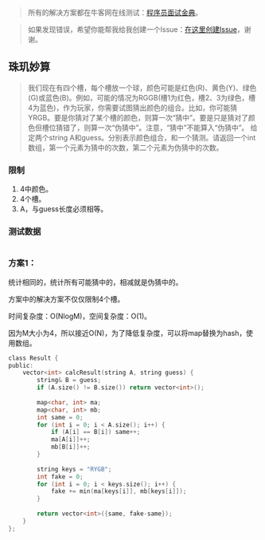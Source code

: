 > 所有的解决方案都在牛客网在线测试：[程序员面试金典](http://www.nowcoder.com/ta/cracking-the-coding-interview)。

> 如果发现错误，希望你能帮我给我创建一个Issue：[在这里创建Issue](https://github.com/Shitaibin/CC150/issues)，谢谢。

## 珠玑妙算

> 我们现在有四个槽，每个槽放一个球，颜色可能是红色(R)、黄色(Y)、绿色(G)或蓝色(B)。例如，可能的情况为RGGB(槽1为红色，槽2、3为绿色，槽4为蓝色)，作为玩家，你需要试图猜出颜色的组合。比如，你可能猜YRGB。要是你猜对了某个槽的颜色，则算一次“猜中”。要是只是猜对了颜色但槽位猜错了，则算一次“伪猜中”。注意，“猜中”不能算入“伪猜中”。
给定两个string A和guess。分别表示颜色组合，和一个猜测。请返回一个int数组，第一个元素为猜中的次数，第二个元素为伪猜中的次数。

### 限制

1. 4中颜色。
1. 4个槽。
1. A，与guess长度必须相等。

### 测试数据

```

```

### 方案1：

统计相同的，统计所有可能猜中的，相减就是伪猜中的。

方案中的解决方案不仅仅限制4个槽。

时间复杂度：O(NlogM)，空间复杂度：O(1)。

因为M大小为4，所以接近O(N)，为了降低复杂度，可以将map替换为hash，使用数组。


```C
class Result {
public:
    vector<int> calcResult(string A, string guess) {
        string& B = guess;
        if (A.size() != B.size()) return vector<int>();
        
        map<char, int> ma;
        map<char, int> mb;
        int same = 0;
        for (int i = 0; i < A.size(); i++) {
            if (A[i] == B[i]) same++;
            ma[A[i]]++;
            mb[B[i]]++;
        }
        
        string keys = "RYGB";
        int fake = 0;
        for (int i = 0; i < keys.size(); i++) {
            fake += min(ma[keys[i]], mb[keys[i]]);
        }
        
        return vector<int>({same, fake-same});
    }
};
```
